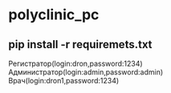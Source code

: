 # polyclinic_pc
pip install -r requiremets.txt
--------------------------------
Регистратор(login:dron,password:1234)
Администратор(login:admin,password:admin)
Врач(login:dron1,password:1234)
